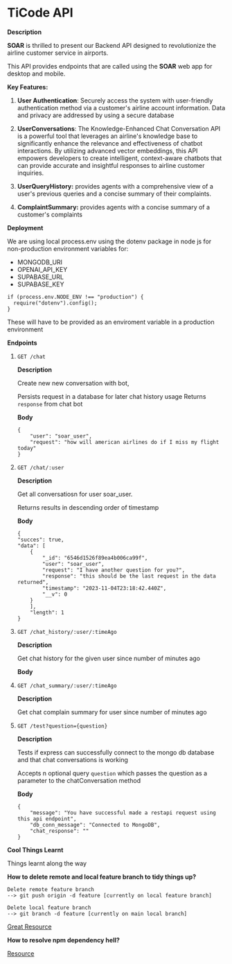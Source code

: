 # TiCode API

**Description** 

**SOAR** is thrilled to present our Backend API designed to revolutionize the airline customer service in airports.

This API provides endpoints that are called using the **SOAR** web app for desktop and mobile.

**Key Features:**

1. **User Authentication**: Securely access the system with user-friendly authentication method via a customer's airline account information. Data and privacy are addressed by using a secure database

2. **UserConversations**: The Knowledge-Enhanced Chat Conversation API is a powerful tool that leverages an airline's knowledge base to significantly enhance the relevance and effectiveness of chatbot interactions. By utilizing advanced vector embeddings, this API empowers developers to create intelligent, context-aware chatbots that can provide accurate and insightful responses to airline customer inquiries.

3. **UserQueryHistory:** provides agents with a comprehensive view of a user's previous queries and a concise summary of their complaints.

4. **ComplaintSummary:** provides agents with a concise summary of a customer's complaints

**Deployment** 

We are using local process.env using the dotenv package in node js for non-production environment variables for: 

* MONGODB_URI
* OPENAI_API_KEY
* SUPABASE_URL
* SUPABASE_KEY 

```
if (process.env.NODE_ENV !== "production") {
  require("dotenv").config();
}
```

These will have to be provided as an enviroment variable in a production environment

**Endpoints**

1. `GET /chat`

    **Description**

    Create new new conversation with bot,

    Persists request in a database for later chat history usage
    Returns `response` from chat bot

    **Body**
    ```
    {
        "user": "soar_user",
        "request": "how will american airlines do if I miss my flight today"
    }
   ```

2. `GET /chat/:user`

    **Description**

    Get all conversatiosn for user soar_user.

    Returns results in descending order of timestamp

    **Body**

    ```
    {
    "succes": true,
    "data": [
        {
            "_id": "6546d1526f89ea4b006ca99f",
            "user": "soar_user",
            "request": "I have another question for you?",
            "response": "this should be the last request in the data returned",
            "timestamp": "2023-11-04T23:18:42.440Z",
            "__v": 0
        }
        ],
        "length": 1
    }
    ```

3. `GET /chat_history/:user/:timeAgo`

    **Description**

    Get chat history for the given user since number of minutes ago
    
    **Body** 

4. `GET /chat_summary/:user/:timeAgo`

    **Description**

    Get chat complain summary for user since number of minutes ago

5. `GET /test?question={question}`

    **Description**

    Tests if express can successfully connect to the mongo db database and that chat conversations is working

    Accepts n optional query `question` which passes the question as a parameter to the chatConversation method

    **Body**

    ```
    {
        "message": "You have successful made a restapi request using this api endpoint",
        "db_conn_message": "Connected to MongoDB",
        "chat_response": ""
    }
    ```

**Cool Things Learnt**

Things learnt along the way

**How to delete remote and local feature branch to tidy things up?**

    Delete remote feature branch 
    --> git push origin -d feature [currently on local feature branch]

    Delete local feature branch
    --> git branch -d feature [currently on main local branch]

[Great Resource](https://www.baeldung.com/git-delete-branch-locally-remotely)

**How to resolve npm dependency hell?**

[Resource](https://sylhare.github.io/2022/02/09/How-to-fix-npm-dependency-library-hell.html)













